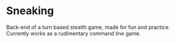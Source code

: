 # Sneaking
Back-end of a turn based stealth game, made for fun and practice. Currently works as a rudimentary command line game.
